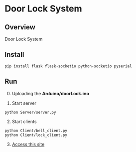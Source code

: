 # Door Lock System

## Overview
Door Lock System 

## Install
```
pip install flask flask-socketio python-socketio pyserial
```

##  Run
0. Uploading the **Arduino/doorLock.ino**

1. Start server
```
python Server/server.py
```
2. Start clients
```
python Client/bell_client.py
python Client/lock_client.py
```
3. [Access this site](https://localhost:5000)
